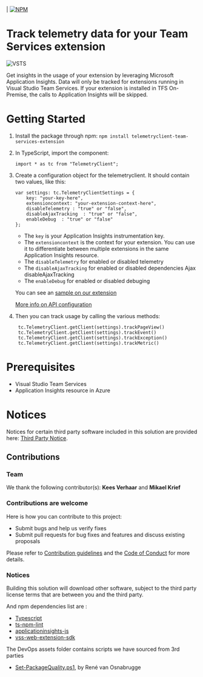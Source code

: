   | [![NPM](https://nodei.co/npm/telemetryclient-team-services-extension.png?mini=true)](https://www.npmjs.com/package/telemetryclient-team-services-extension)
  
# Track telemetry data for your Team Services extension ##

![VSTS](https://almrangers.visualstudio.com/_apis/public/build/definitions/7f3cfb9a-d1cb-4e66-9d36-1af87b906fe9/133/badge)

Get insights in the usage of your extension by leveraging Microsoft Application Insights.
Data will only be tracked for extensions running in Visual Studio Team Services. If your extension is installed in TFS On-Premise, the calls to Application Insights will be skipped.

# Getting Started

1. Install the package through npm: `npm install telemetryclient-team-services-extension`
2. In TypeScript, import the component:
    ```
    import * as tc from "TelemetryClient";
    ```
3. Create a configuration object for the telemetryclient. It should contain two values, like this:
    ```
    var settings: tc.TelemetryClientSettings = {
        key: "your-key-here",
        extensioncontext: "your-extension-context-here",
        disableTelemetry : "true" or "false",
        disableAjaxTracking  : "true" or "false",
        enableDebug  : "true" or "false"
    };
    ```
    - The `key` is your Application Insights instrumentation key.
    - The `extensioncontext` is the context for your extension. You can use it to differentiate between multiple extensions in the same Application Insights resource.
    - The `disableTelemetry` for enabled or disabled telemetry
    - The `disableAjaxTracking` for enabled or disabled dependencies Ajax disableAjaxTracking
    - The `enableDebug` for enabled or disabled debuging

    You can see an [sample on our extension](https://github.com/ALM-Rangers/Roll-Up-Board-Widget-Extension/blob/master/src/vsarVSTS-Roll-up-board/scripts/telemetryClientSettings.ts)

    [More info on API configuration](https://github.com/Microsoft/ApplicationInsights-JS/blob/master/API-reference.md#config)

4. Then you can track usage by calling the various methods:
    ```
     tc.TelemetryClient.getClient(settings).trackPageView()
     tc.TelemetryClient.getClient(settings).trackEvent()
     tc.TelemetryClient.getClient(settings).trackException()
     tc.TelemetryClient.getClient(settings).trackMetric()
    ```

# Prerequisites

- Visual Studio Team Services
- Application Insights resource in Azure

# Notices
Notices for certain third party software included in this solution are provided here: [Third Party Notice](ThirdPartyNotices.txt).

## Contributions

### Team

We thank the following contributor(s): **Kees Verhaar** and **Mikael Krief**

### Contributions are welcome

Here is how you can contribute to this project:  

- Submit bugs and help us verify fixes  
- Submit pull requests for bug fixes and features and discuss existing proposals   

Please refer to [Contribution guidelines](.github/CONTRIBUTING.md) and the [Code of Conduct](.github/COC.md) for more details.

### Notices

Building this solution will download other software, subject to the third party license terms that are between you and the third party.

And npm dependencies list are :

- [Typescript](https://www.npmjs.com/package/typescript)
- [ts-npm-lint](https://www.npmjs.com/package/ts-npm-lint)
- [applicationinsights-js](https://www.npmjs.com/package/applicationinsights-js)
- [vss-web-extension-sdk](https://www.npmjs.com/package/vss-web-extension-sdk)


The DevOps assets folder contains scripts we have sourced from 3rd parties

- [Set-PackageQuality.ps1](https://roadtoalm.com/2017/01/16/programmatically-promote-your-package-quality-with-release-views-in-vsts/), by René van Osnabrugge
 
